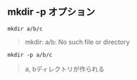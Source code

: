 ## mkdir -p オプション
`mkdir a/b/c`
> mkdir: a/b: No such file or directory

`mkdir -p a/b/c`
> a, bディレクトリが作られる

